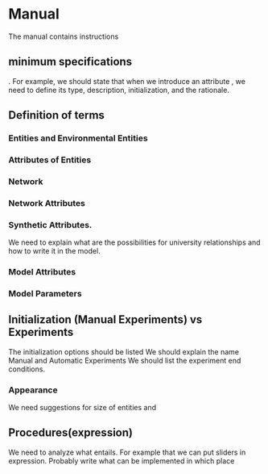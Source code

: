 # Manual

The manual contains instructions 

## minimum specifications
. For example, we should state that when we introduce an attribute , we need to define its type, description, initialization, and the rationale.
## Definition of terms
### Entities and Environmental Entities
### Attributes of Entities
### Network
### Network Attributes
### Synthetic Attributes.
We need to explain what are the possibilities for university relationships and how to write it in the model.
### Model Attributes
### Model Parameters

## Initialization (Manual Experiments) vs Experiments
The initialization options should be listed
We should explain the name Manual and Automatic Experiments
We should list the experiment end conditions.
### Appearance
 We need suggestions for size of entities and
## Procedures(expression)
We need to analyze what entails. For example that we can put sliders in expression. Probably write what can be implemented in which place
